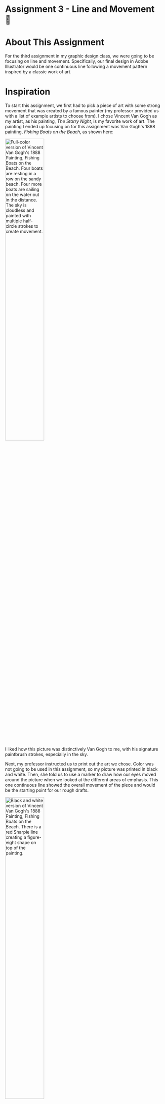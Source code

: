 # Assignment 3 - Line and Movement 🔄

# About This Assignment

For the third assignment in my graphic design class, we were going to be focusing on line and movement. Specifically, our final design in Adobe Illustrator would be one continuous line following a movement pattern inspired by a classic work of art.

# Inspiration

To start this assignment, we first had to pick a piece of art with some strong movement that was created by a famous painter (my professor provided us with a list of example artists to choose from). I chose Vincent Van Gogh as my artist, as his painting, _The Starry Night_, is my favorite work of art. The painting I ended up focusing on for this assignment was Van Gogh's 1888 painting, _Fishing Boats on the Beach_, as shown here:

<img src="../assets/images/Conrad-Graphic-Design-Assignment-3-Inspiration-1.jpg" alt="Full-color version of Vincent Van Gogh's 1888 Painting, Fishing Boats on the Beach. Four boats are resting in a row on the sandy beach. Four more boats are sailing on the water out in the distance. The sky is cloudless and painted with multiple half-circle strokes to create movement." width="50%" height="50%"/>

I liked how this picture was distinctively Van Gogh to me, with his signature paintbrush strokes, especially in the sky.

Next, my professor instructed us to print out the art we chose. Color was not going to be used in this assignment, so my picture was printed in black and white. Then, she told us to use a marker to draw how our eyes moved around the picture when we looked at the different areas of emphasis. This one continuous line showed the overall movement of the piece and would be the starting point for our rough drafts.

<img src="../assets/images/Conrad-Graphic-Design-Assignment-3-Inspiration-2.jpg" alt="Black and white version of Vincent Van Gogh's 1888 Painting, Fishing Boats on the Beach. There is a red Sharpie line creating a figure-eight shape on top of the painting." width="50%" height="50%"/>

# Rough Drafts

Using the continuous line created in the previous section, we then created 10 pencil and paper rough draft drawings. Our drawings could use any shape or line type, as long as they had the same general movement as our inspiration.

<img src="../assets/images/Conrad-Graphic-Design-Assignment-3-Rough-Drafts-1.jpg" alt="Six paper and pencil drawings of lines and shapes creating the same figure-eight movement as shown previously in Vincent Van Gogh's painting. The fourth drawing has a star next to the number 4. Each drawing uses different lines and shapes, such as braids in one picture and a heartbeat line in another picture." width="100%" height="100%"/>

<img src="../assets/images/Conrad-Graphic-Design-Assignment-3-Rough-Drafts-2.jpg" alt="Four more paper and pencil drawings of lines and shapes creating the same figure-eight movement as shown previously in Vincent Van Gogh's painting. Each drawing uses different lines and shapes, such as snake scales in one picture and two swirls in another picture." width="75%" height="75%"/>

At first, I had some trouble creating designs based on my line movement. My first few drawings rigidly stuck to the original line movement, but my choices of shapes and lines ended up looking a bit chaotic and incongruent with each other. Towards the end of my rough drafts, I started thinking more of the overall picture by creating abstract drawings in a figure-eight shape, which was close to my original movement line. 

From this point on, I decided to focus on my fourth drawing (the one with a star next to the number 4). I liked the use of different line thicknesses to create one continuous movement, and I thought these types of lines (thin, thick, dashed, solid, etc.) would be easier to implement in Adobe Illustrator compared to some of the lines and shapes in my other designs. My drawing was partially inspired by the stair drawings created by M.C. Escher, such as this one: 

<img src="../assets/images/Conrad-Graphic-Design-Assignment-3-MC-Escher-1.jpg" alt="Black and white drawing of 3-D stairs created by M.C. Escher. The stairs are going in all directions, including upside-down and sideways." width="50%" height="50%"/>

# Tight Rough Draft

Before creating our design in Adobe Illustrator, we first created a tight rough version of our chosen design using Sharpie. We were also able to make the picture bigger to focus more on the details.

<img src="../assets/images/Conrad-Graphic-Design-Assignment-3-Tight-Rough-Draft-1.jpg" alt="Black and white Sharpie drawing of design 4 from the rough drafts. It is a 3-D, figure-eight rectangular shape that is filled with a solid line in the middle and two dashed lines on either side of the solid line, reminiscent of a road. The space around the figure-eight is filled with tight circular lines." width="75%" height="75%"/>

Some feedback my professor gave me about my rough draft was to not be afraid to let my design extend past the edges of the frame. I took that advice with my tight rough draft and modified the overall shape of the movement by tilting it so it could extend past the corners. One of my other major changes was to simplify the 3-D aspect of my shape. Instead of alternating with dark and lighter sections, I went with one thin line type.

# Final Submission

This was my final submission for Assignment 3. I also attached this picture in a post to a Canvas discussion forum for peer analysis by my classmates.

<img src="../assets/images/Conrad-Graphic-Design-Assignment-3-Final-Submission-1.jpg" alt="Black and white Adobe Illustrator version of the Sharpie drawing. It is a 3-D, figure-eight rectangular shape that is filled with a line that looks like train tracks in the middle, with two dashed lines on either side of the train tracks. The space around the figure-eight is either filled with cross-hatching or infinite depth." width="75%" height="75%"/>

This was my submission statement:

I found that translating my Sharpie drawing to Illustrator was more challenging than I had anticipated. Some of the design choices I made with pen and paper did not look as good in Illustrator, so I had to make some new design choices, which involved a lot of trial and error. For instance, I had filled in the negative space of my Sharpie drawing with curly lines, but I did not like how it looked in Illustrator. Instead, I decided to use cross-hatching, and I followed a tutorial online to make it (the tutorial link is at the end of my reflection).

I slightly redesigned the overall "shape" (which is not a shape but just numerous lines on a white background), as the original version's "shape" was too tight to fit my two dashed lines and my middle line in Illustrator. I was pleasantly surprised by how well my middle line looked when I gave it a railroad track stroke. It provided a rougher, zipper-like feel to my design. 

Throughout this assignment, I gained knowledge in using the blend tool for my cross-hatching and for creating depth. To create depth, I made a black line that is the biggest shape of the opening, and then towards the middle, I made a light gray line that is a smaller version of the shape of the opening. I then used the blend tool, which created a nice illusion of something going infinitely down, largely due to the gradient I applied. Creating this depth meant that I received three more focal points – the sections where the white background completely shows through.

Link to cross-hatching tutorial: http://nickcassway.com/designblog/?p=1633

<br> ---

[Home Page](../README.md) | [Graphic Design Samples Page](./graphic-design-samples.md)
